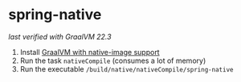 # spring-native

_last verified with GraalVM 22.3_

1. Install [GraalVM with native-image support](https://graalvm.github.io/native-build-tools/latest/graalvm-setup.html)
2. Run the task `nativeCompile` (consumes a lot of memory)
3. Run the executable `/build/native/nativeCompile/spring-native`
